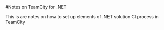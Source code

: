 #Notes on TeamCity for .NET

This is are notes on how to set up elements of .NET solution CI process in TeamCity